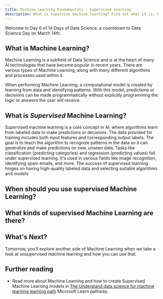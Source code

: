 ```yaml
---
title: Machine Learning Fundamentals - Supervised learning
description: What is supervise machine learning? Find out what it is, how it's different from other types of machine learning, and some ways of using it!
---
```


Welcome to Day 6 of 14 Days of Data Science, a countdown to Data Science Day on March 14th.

## What is Machine Learning?
Machine Learning is a subfield of Data Science and is at the heart of many AI technologies that have become popular in recent years. There are various types of Machine Learning, along with many different algorithms and processes used within it.

When performing Machine Learning, a computational model is created by learning from data and identifying patterns. With this model, predictions or decisions can be made programmatically without explicitly programming the logic or answers the user will receive.

## What is ***Supervised*** Machine Learning?
Supervised machine learning is a core concept in AI, where algorithms learn from labeled data to make predictions or decisions. The data provided for training includes both input features and corresponding output labels. The goal is to teach the algorithm to recognize patterns in the data so it can generalize and make predictions on new, unseen data. Tasks like classification (predicting categories) and regression (predicting values) fall under supervised learning. It's used in various fields like image recognition, identifying spam emails, and more. The success of supervised learning hinges on having high-quality labeled data and selecting suitable algorithms and models

## When should you use supervised Machine Learning?

## What kinds of supervised Machine Learning are there?

## What's Next?

Tomorrow, you'll explore another side of Machine Learning when we take a look at unsupervised machine learning and how you can use that. 

## Further reading

- Read more about Machine Learning and how to create Supervised Machine Learning models in [The Understand data science for machine learning learning path](https://learn.microsoft.com/en-us/training/paths/understand-machine-learning/) Microsoft Learn pathway.
